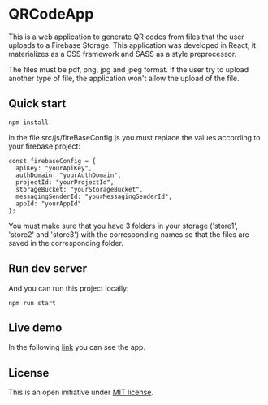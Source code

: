 # QRCodeApp

This is a web application to generate QR codes from files that the user uploads to a Firebase Storage. This application was developed in React, it materializes as a CSS framework and SASS as a style preprocessor.

The files must be pdf, png, jpg and jpeg format. If the user try to upload another type of file, the application won't allow the upload of the file.

## Quick start

```
npm install
```
In the file src/js/fireBaseConfig.js you must replace the values according to your firebase project:

```
const firebaseConfig = {
  apiKey: "yourApiKey",
  authDomain: "yourAuthDomain",
  projectId: "yourProjectId",
  storageBucket: "yourStorageBucket",
  messagingSenderId: "yourMessagingSenderId",
  appId: "yourAppId"
};
```
You must make sure that you have 3 folders in your storage ('store1', 'store2' and 'store3') with the corresponding names so that the files are saved in the corresponding folder. 

## Run dev server

And you can run this project locally:
```
npm run start
```

## Live demo
In the following [link](https://qrcodeapp-official.web.app/) you can see the app.

## License
This is an open initiative under [MIT license](https://opensource.org/licenses/MIT).
